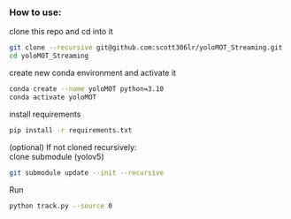 ### How to use:

clone this repo and cd into it
```bash
git clone --recursive git@github.com:scott306lr/yoloMOT_Streaming.git
cd yoloMOT_Streaming
```

create new conda environment and activate it
```bash
conda create --name yoloMOT python=3.10
conda activate yoloMOT
```

install requirements
```bash
pip install -r requirements.txt
```

(optional) If not cloned recursively:\
clone submodule (yolov5)
```bash
git submodule update --init --recursive
```


Run
```bash
python track.py --source 0
```
